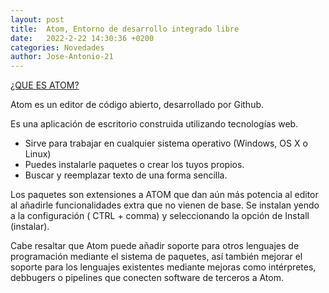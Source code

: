 ```yaml
---
layout: post
title:  Atom, Entorno de desarrollo integrado libre
date:   2022-2-22 14:30:36 +0200
categories: Novedades
author: Jose-Antonio-21
---
```


<u>¿QUE ES ATOM?</u>

Atom es un editor de código abierto, desarrollado por Github.

Es una aplicación de escritorio construida utilizando tecnologías web.

- Sirve para trabajar en cualquier sistema operativo (Windows, OS X o Linux)
- Puedes instalarle paquetes o crear los tuyos propios.
- Buscar y reemplazar texto de una forma sencilla.

Los paquetes son extensiones a ATOM que dan aún más potencia al editor al añadirle funcionalidades extra que no vienen de base. Se instalan yendo a la configuración ( CTRL + comma) y seleccionando la opción de Install (instalar).

Cabe resaltar que Atom puede añadir soporte para otros lenguajes de programación mediante el sistema de paquetes, así también mejorar el soporte para los lenguajes existentes mediante mejoras como intérpretes, debbugers o pipelines que conecten software de terceros a Atom.
